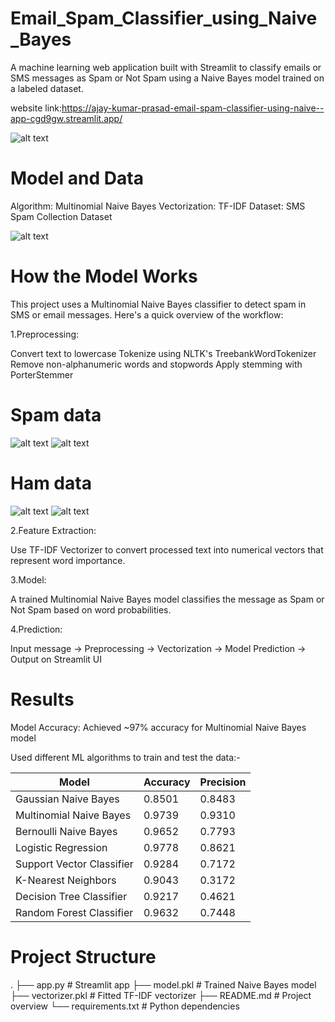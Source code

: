 # Email_Spam_Classifier_using_Naive_Bayes
A machine learning web application built with Streamlit to classify emails or SMS messages as Spam or Not Spam using a Naive Bayes model trained on a labeled dataset.

website link:https://ajay-kumar-prasad-email-spam-classifier-using-naive--app-cgd9gw.streamlit.app/

![alt text](image.png)

# Model and Data

Algorithm: Multinomial Naive Bayes
Vectorization: TF-IDF
Dataset: SMS Spam Collection Dataset

![alt text](image-1.png)

# How the Model Works

This project uses a Multinomial Naive Bayes classifier to detect spam in SMS or email messages. Here's a quick overview of the workflow:

1.Preprocessing:

Convert text to lowercase
Tokenize using NLTK's TreebankWordTokenizer
Remove non-alphanumeric words and stopwords
Apply stemming with PorterStemmer

# Spam data
![alt text](image-2.png)
![alt text](image-3.png)

# Ham data
![alt text](image-4.png)
![alt text](image-5.png)

2.Feature Extraction:

Use TF-IDF Vectorizer to convert processed text into numerical vectors that represent word importance.

3.Model:

A trained Multinomial Naive Bayes model classifies the message as Spam or Not Spam based on word probabilities.

4.Prediction:

Input message → Preprocessing → Vectorization → Model Prediction → Output on Streamlit UI

# Results

Model Accuracy:     Achieved ~97% accuracy for Multinomial Naive Bayes model

Used different ML algorithms to train and test the data:-


| Model                     | Accuracy | Precision |
| ------------------------- | -------- | --------- |
| Gaussian Naive Bayes      | 0.8501   | 0.8483    |
| Multinomial Naive Bayes   | 0.9739   | 0.9310    |
| Bernoulli Naive Bayes     | 0.9652   | 0.7793    |
| Logistic Regression       | 0.9778   | 0.8621    |
| Support Vector Classifier | 0.9284   | 0.7172    |
| K-Nearest Neighbors       | 0.9043   | 0.3172    |
| Decision Tree Classifier  | 0.9217   | 0.4621    |
| Random Forest Classifier  | 0.9632   | 0.7448    |


# Project Structure
.
├── app.py                  # Streamlit app
├── model.pkl               # Trained Naive Bayes model
├── vectorizer.pkl          # Fitted TF-IDF vectorizer
├── README.md               # Project overview
└── requirements.txt        # Python dependencies
